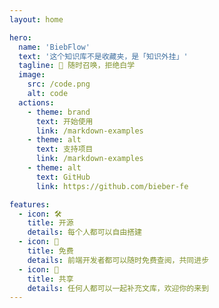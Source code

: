 ```yaml
---
layout: home

hero:
  name: 'BiebFlow'
  text: '这个知识库不是收藏夹，是「知识外挂」'
  tagline: 🚀 随时召唤，拒绝白学
  image:
    src: /code.png
    alt: code
  actions:
    - theme: brand
      text: 开始使用
      link: /markdown-examples
    - theme: alt
      text: 支持项目
      link: /markdown-examples
    - theme: alt
      text: GitHub
      link: https://github.com/bieber-fe

features:
  - icon: 🛠️
    title: 开源
    details: 每个人都可以自由搭建
  - icon: 🎉
    title: 免费
    details: 前端开发者都可以随时免费查阅，共同进步
  - icon: 📡
    title: 共享
    details: 任何人都可以一起补充文库，欢迎你的来到
---
```


<script setup>
import confetti from "../component/confetti.vue"
</script>
<!-- 引入首页碎纸屑效果 -->

<confetti />
